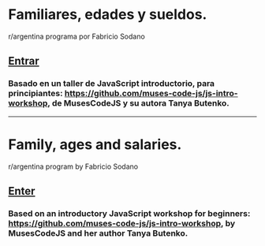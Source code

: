 # Familiares, edades y sueldos.
r/argentina programa por Fabricio Sodano
  
## [Entrar](https://nachokai.github.io/Tarea-Clase-6/)  

### Basado en un taller de JavaScript introductorio, para principiantes: https://github.com/muses-code-js/js-intro-workshop, de MusesCodeJS y su autora Tanya Butenko.

____________________________________

# Family, ages and salaries.
r/argentina program by Fabricio Sodano
  
## [Enter](https://nachokai.github.io/Tarea-Clase-6/)

### Based on an introductory JavaScript workshop for beginners: https://github.com/muses-code-js/js-intro-workshop, by MusesCodeJS and her author Tanya Butenko.
